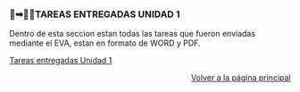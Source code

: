 ### 💽➡︎👩‍🏫TAREAS ENTREGADAS UNIDAD 1

Dentro de esta seccion estan todas las tareas que fueron enviadas mediante el EVA, estan en formato de WORD y PDF.

[Tareas entregadas Unidad 1](https://drive.google.com/drive/folders/1PBthacOLDEOebhdBG0KFcmMk6DMk5u7D?usp=sharing)


<p align="right">
  <a href="index.md">Volver a la página principal</a>
</p>



